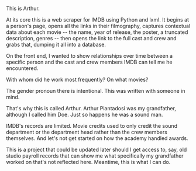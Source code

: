 This is Arthur.

At its core this is a web scraper for IMDB using Python and lxml. It begins at a person's page, opens all the links in their filmography, captures contextual data about each movie -- the name, year of release, the poster, a truncated description, genres -- then opens the link to the full cast and crew and grabs that, dumping it all into a database.

On the front end, I wanted to show relationships over time between a specific person and the cast and crew members IMDB can tell me he encountered. 

With whom did he work most frequently? On what movies?

The gender pronoun there is intentional. This was written with someone in mind.

That's why this is called Arthur. Arthur Piantadosi was my grandfather, although I called him Doe. Just so happens he was a sound man.

IMDB's records are limited. Movie credits used to only credit the sound department or the department head rather than the crew members themselves. And let's not get started on how the academy handled awards. 

This is a project that could be updated later should I get access to, say, old studio payroll records that can show me what specifically my grandfather worked on that's not reflected here. Meantime, this is what I can do.
